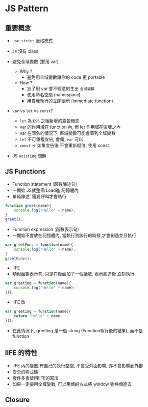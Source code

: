 # JS Pattern

## 重要概念

* `use strict` 嚴格模式
* `JS` 沒有 class
* 避免全域變數 (要用 var)
    * Why ?
        * 避免用全域變數讓你的 code 更 portable 
    * How ?
        * 忘了用 var 會不經意的生出 `全域變數`
        * 使用命名空間 (namespace)
        * 用自我執行的立即函示 (immediate function)
    
* `var` vs `let` vs `const`?
    * `let` 為 `ES6` 之後新增的宣告概念
    * var 的作用域在 function 內, 但 let 作用域在區塊之內
    * var 在同名的情況下, 區域變數可能會蓋到全域變數
    * `let` 不可重複宣告, 會錯, `var` 可以
    * `const` -> 如果宣告後 不會重新賦值, 使用 const

* JS `Hoisting` 問題


## JS Functions

* Function statement (函數陳述句)
* 一開始 JS就整個 Load進 記憶體內
* 單純陳述, 需要呼叫才會執行

```javascript
function greet(name){
    console.log('Hello' + name);
}
greet();
```
  
* Function expression (函數表示句)
* 一開始不會放在記憶體內, 當執行到該行的時候,才會創造並且執行

```javascript
var greetFunc = function(name){
    console.log('Hello' + name);
}
greetFunc();
```

* IIFE 
* 類似函數表示句, 只是在後面加了一個括號, 表示創造後 立刻執行

```javascript
var greeting = function(name){
    console.log('Hello' + name);
}();
```

* IIFE 改

```javascript
var greeting = function(name){
    return 'Hello' + name;
}();
```

* 在此情況下, greeting 是一個 string (Function執行後的結果), 而不是 function

## IIFE 的特性

* IIFE 內的變數,有自己的執行空間, 不會受外面影響, 亦不會影響到外部
* 安全的程式碼
* 套件多會使用IIFE的寫法
* 如果一定要用全域變數, 可以用傳的方式將 window 物件傳進去

## Closure